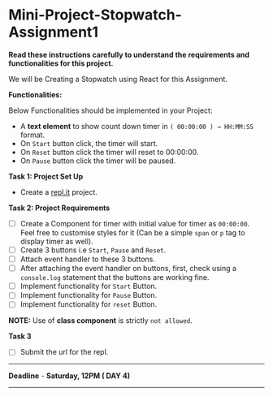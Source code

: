 # Mini-Project-Stopwatch-Assignment1

**Read these instructions carefully to understand the requirements and functionalities for this project.**

We will be Creating a Stopwatch using React for this Assignment.
 

**Functionalities:**

Below Functionalities should be implemented in your Project:
* A **text element** to show count down timer in  `( 00:00:00 ) → HH:MM:SS` format.
* On `Start` button click, the timer will start.
* On `Reset` button click the timer will reset to 00:00:00.
* On `Pause` button click the timer will be paused.

**Task 1: Project Set Up**

- Create a [repl.it](http://repl.it) project.

**Task 2: Project Requirements**

- [ ]  Create a Component for timer with initial value for timer as  `00:00:00`. Feel free to customise styles for it (Can be a simple `span` or `p` tag to display timer as well).
- [ ]  Create 3 buttons i.e `Start`, `Pause` and `Reset`.
- [ ]  Attach event handler to these 3 buttons.
- [ ]  After attaching the event handler on buttons, first, check using a `console.log` statement that the buttons are working fine.
- [ ]  Implement functionality for `Start` Button. 
- [ ]  Implement functionality for `Pause` Button.
- [ ]  Implement functionality for `reset` Button.

**NOTE:** Use of **class component** is strictly `not allowed`.

**Task 3**

- [ ]  Submit the url for the repl.

---

**Deadline** - **Saturday, 12PM ( DAY 4)**

---
